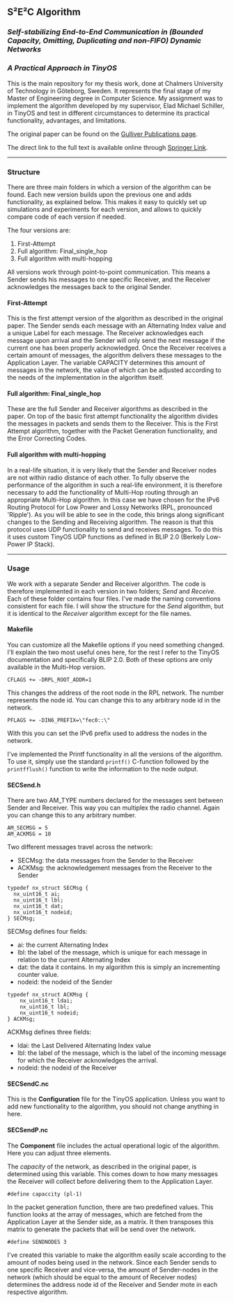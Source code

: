 ## S²E²C Algorithm
### *Self-stabilizing End-to-End Communication in (Bounded Capacity, Omitting, Duplicating and non-FIFO) Dynamic Networks*
### *A Practical Approach in TinyOS*

This is the main repository for my thesis work, done at Chalmers University of Technology in Göteborg, Sweden.
It represents the final stage of my Master of Engineering degree in Computer Science.
My assignment was to implement the algorithm developed by my supervisor, Elad Michael Schiller, in TinyOS and test in different circumstances to determine its practical functionality, advantages, and limitations.

The original paper can be found on the [Gulliver Publications page](http://www.chalmers.se/hosted/gulliver-en/documents/publications "Gulliver Publications").

The direct link to the full text is available online through [Springer Link](http://link.springer.com/chapter/10.1007%2F978-3-642-33536-5_14).

----------------------------------------------------------------------

### Structure

There are three main folders in which a version of the algorithm can be found.
Each new version builds upon the previous one and adds functionality, as explained below.
This makes it easy to quickly set up simulations and experiments for each version, and allows to quickly compare code of each version if needed.

The four versions are:

1. First-Attempt
2. Full algorithm: Final_single_hop
3. Full algorithm with multi-hopping

All versions work through point-to-point communication. This means a Sender sends his messages to one specific Receiver, and the Receiver acknowledges the messages back to the original Sender.

#### First-Attempt

This is the first attempt version of the algorithm as described in the original paper.
The Sender sends each message with an Alternating Index value and a unique Label for each message. The Receiver acknowledges each message upon arrival and the Sender will only send the next message if the current one has been properly acknowledged.
Once the Receiver receives a certain amount of messages, the algorithm delivers these messages to the Application Layer.
The variable CAPACITY determines this amount of messages in the network, the value of which can be adjusted according to the needs of the implementation in the algorithm itself.

#### Full algorithm: Final_single_hop

These are the full Sender and Receiver algorithms as described in the paper. On top of the basic first attempt functionality the algorithm divides the messages in packets and sends them to the Receiver. This is the First Attempt algorithm, together with the Packet Generation functionality, and the Error Correcting Codes.

#### Full algorithm with multi-hopping

In a real-life situation, it is very likely that the Sender and Receiver nodes are not within radio distance of each other. To fully observe the performance of the algorithm in such a real-life environment, it is therefore necessary to add the functionality of Multi-Hop routing through an appropriate Multi-Hop algorithm. In this case we have chosen for the IPv6 Routing Protocol for Low Power and Lossy Networks (RPL, pronounced 'Ripple'). As you will be able to see in the code, this brings along significant changes to the Sending and Receiving algorithm. The reason is that this protocol uses UDP functionality to send and receives messages. To do this it uses custom TinyOS UDP functions as defined in BLIP 2.0 (Berkely Low-Power IP Stack).

----------------------------------------------------------------------

### Usage  

We work with a separate Sender and Receiver algorithm. The code is therefore implemented in each version in two folders; *Send* and *Receive*. Each of these folder contains four files. I've made the naming conventions consistent for each file. I will show the structure for the *Send* algorithm, but it is identical to the *Receiver* algorithm except for the file names.

#### Makefile

You can customize all the Makefile options if you need something changed. I'll explain the two most useful ones here, for the rest I refer to the TinyOS documentation and specifically BLIP 2.0. Both of these options are only available in the Multi-Hop version.

`CFLAGS += -DRPL_ROOT_ADDR=1`

This changes the address of the root node in the RPL network. The number represents the node id. You can change this to any arbitrary node id in the network.

`PFLAGS += -DIN6_PREFIX=\"fec0::\"`

With this you can set the IPv6 prefix used to address the nodes in the network.

I've implemented the Printf functionality in all the versions of the algorithm. To use it, simply use the standard `printf()` C-function followed by the `printfflush()` function to write the information to the node output.

#### SECSend.h

There are two AM_TYPE numbers declared for the messages sent between Sender and Receiver. This way you can multiplex the radio channel. Again you can change this to any arbitrary number.

```
AM_SECMSG = 5
AM_ACKMSG = 10
```

Two different messages travel across the network:

* SECMsg: the data messages from the Sender to the Receiver
* ACKMsg: the acknowledgement messages from the Receiver to the Sender

```
typedef nx_struct SECMsg {
  nx_uint16_t ai;
  nx_uint16_t lbl;
  nx_uint16_t dat;
  nx_uint16_t nodeid;
} SECMsg;
```

SECMsg defines four fields:

* ai: the current Alternating Index
* lbl: the label of the message, which is unique for each message in relation to the current Alternating Index
* dat: the data it contains. In my algorithm this is simply an incrementing counter value.
* nodeid: the nodeid of the Sender

```
typedef nx_struct ACKMsg {
	nx_uint16_t ldai;
	nx_uint16_t lbl;
	nx_uint16_t nodeid;
} ACKMsg;
```

ACKMsg defines three fields:

* ldai: the Last Delivered Alternating Index value
* lbl: the label of the message, which is the label of the incoming message for which the Receiver acknowledges the arrival.
* nodeid: the nodeid of the Receiver

#### SECSendC.nc

This is the **Configuration** file for the TinyOS application. Unless you want to add new functionality to the algorithm, you should not change anything in here.

#### SECSendP.nc

The **Component** file includes the actual operational logic of the algorithm.
Here you can adjust three elements.

The *capacity* of the network, as described in the original paper, is determined using this variable. This comes down to how many messages the Receiver will collect before delivering them to the Application Layer.

`#define capaccity (pl-1)`

In the packet generation function, there are two predefined values. This function looks at the array of messages, which are fetched from the Application Layer at the Sender side, as a matrix. It then transposes this matrix to generate the packets that will be send over the network.

`#define SENDNODES 3`

I've created this variable to make the algorithm easily scale according to the amount of nodes being used in the network. Since each Sender sends to one specific Receiver and vice-versa, the amount of Sender-nodes in the network (which should be equal to the amount of Receiver nodes) determines the address node id of the Receiver and Sender mote in each respective algorithm.
